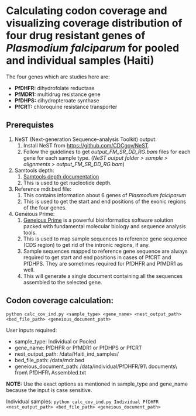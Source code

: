 # Calculating codon coverage and visualizing coverage distribution of four drug resistant genes of _Plasmodium falciparum_ for pooled and individual samples (Haiti)

The four genes which are studies here are:
- **PfDHFR:** dihydrofolate reductase
- **PfMDR1:** multidrug resistance gene
- **PfDHPS:** dihydropteroate synthase
- **PfCRT:** chloroquine resistance transporter

## Prerequistes

1. NeST (Next-generation Sequence-analysis Toolkit) output:
	1. Install NeST from https://github.com/CDCgov/NeST.
	2. Follow the guidelines to get _output_FM_SR_DD_RG.bam_ files for each gene for each sample type. (_NeST output folder > sample > alignments > output_FM_SR_DD_RG.bam_)
2. Samtools depth:
	1. [Samtools depth documentation](http://www.htslib.org/doc/samtools-depth.html)
	2. This is used to get nucleotide depth.
3. Reference mdr.bed file:
	1. This contains information about 6 genes of _Plasmodium falciparum_
	2. This is used to get the start and end positions of the exonic regions of the four genes.
4. Geneious Prime:
	1. [Geneious Prime](https://www.geneious.com/) is a powerful bioinformatics software solution packed with fundamental molecular biology and sequence analysis tools.
	2. This is used to map sample sequences to reference gene sequence (CDS region) to get rid of the intronic regions, if any.
	3. Sample sequences mapped to reference gene sequence are always required to get start and end positions in cases of PfCRT and PfDHPS. They are sometimes required for PfDHFR and PfMDR1 as well.
	4. This will generate a single document containing all the sequences assembled to the selected gene.

## Codon coverage calculation:

`python calc_cov_ind.py <sample_type> <gene_name> <nest_output_path> <bed_file_path> <geneious_document_path>`

User inputs required:
- sample_type: Individual or Pooled
- gene_name: PfDHFR or PfMDR1 or PfDHPS or PfCRT
- nest_output_path: /data/Haiti_ind_samples/
- bed_file_path: /data/mdr.bed
- geneious_document_path: /data/individual/PfDHFR/91\ documents\ from\ PfDHFR\ Assembled.txt

**NOTE:** Use the exact options as mentioned in sample_type and gene_name because the input is case sensitive.

Individual samples:
`python calc_cov_ind.py Individual PfDHFR <nest_output_path> <bed_file_path> <geneious_document_path>`

